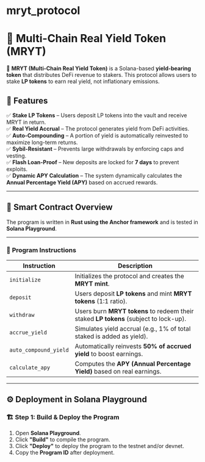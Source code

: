 # mryt_protocol

# 🏦 Multi-Chain Real Yield Token (MRYT)

📌 **MRYT (Multi-Chain Real Yield Token)** is a Solana-based **yield-bearing token** that distributes DeFi revenue to stakers. This protocol allows users to stake **LP tokens** to earn real yield, not inflationary emissions.

## 🚀 **Features**
✅ **Stake LP Tokens** – Users deposit LP tokens into the vault and receive MRYT in return.  
✅ **Real Yield Accrual** – The protocol generates yield from DeFi activities.  
✅ **Auto-Compounding** – A portion of yield is automatically reinvested to maximize long-term returns.  
✅ **Sybil-Resistant** – Prevents large withdrawals by enforcing caps and vesting.  
✅ **Flash Loan-Proof** – New deposits are locked for **7 days** to prevent exploits.  
✅ **Dynamic APY Calculation** – The system dynamically calculates the **Annual Percentage Yield (APY)** based on accrued rewards.

---

## 📜 **Smart Contract Overview**
The program is written in **Rust using the Anchor framework** and is tested in **Solana Playground**.

---

### 🔹 **Program Instructions**
| Instruction          | Description |
|----------------------|-------------|
| `initialize`        | Initializes the protocol and creates the **MRYT mint**. |
| `deposit`          | Users deposit **LP tokens** and mint **MRYT tokens** (1:1 ratio). |
| `withdraw`         | Users burn **MRYT tokens** to redeem their staked **LP tokens** (subject to lock-up). |
| `accrue_yield`     | Simulates yield accrual (e.g., 1% of total staked is added as yield). |
| `auto_compound_yield` | Automatically reinvests **50% of accrued yield** to boost earnings. |
| `calculate_apy`    | Computes the **APY (Annual Percentage Yield)** based on real earnings. |

---

## ⚙️ **Deployment in Solana Playground**
### 🏗 **Step 1: Build & Deploy the Program**
1. Open **Solana Playground**.
2. Click **"Build"** to compile the program.
3. Click **"Deploy"** to deploy the program to the testnet and/or devnet.
4. Copy the **Program ID** after deployment.

